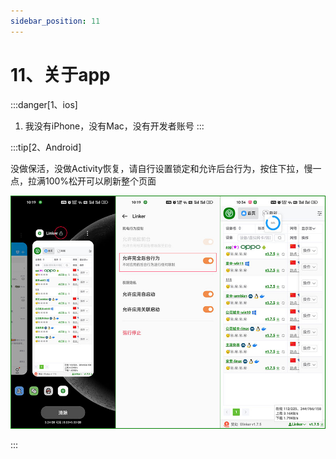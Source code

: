 ```yaml
---
sidebar_position: 11
---
```


# 11、关于app

:::danger[1、ios]
1. 我没有iPhone，没有Mac，没有开发者账号
:::

:::tip[2、Android]

没做保活，没做Activity恢复，请自行设置锁定和允许后台行为，按住下拉，慢一点，拉满100%松开可以刷新整个页面

![Docusaurus Plushie](./img/app.jpg)


:::